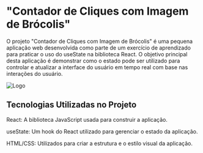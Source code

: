 
# "Contador de Cliques com Imagem de Brócolis"




O projeto "Contador de Cliques com Imagem de Brócolis" é uma pequena aplicação web desenvolvida como parte de um exercício de aprendizado para praticar o uso do useState na biblioteca React. O objetivo principal desta aplicação é demonstrar como o estado pode ser utilizado para controlar e atualizar a interface do usuário em tempo real com base nas interações do usuário.


![Logo](https://i.imgur.com/cFonMnJ.png)


## Tecnologias Utilizadas no Projeto



React: A biblioteca JavaScript usada para construir a aplicação.

useState: Um hook do React utilizado para gerenciar o estado da aplicação.

HTML/CSS: Utilizados para criar a estrutura e o estilo visual da aplicação.
